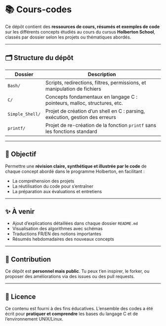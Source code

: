 # 📚 Cours-codes

Ce dépôt contient des **ressources de cours, résumés et exemples de code** sur les différents concepts étudiés au cours du cursus **Holberton School**, classés par dossier selon les projets ou thématiques abordés.

---

## 🗂 Structure du dépôt

| Dossier         | Description                                                                 |
|------------------|-----------------------------------------------------------------------------|
| `Bash/`          | Scripts, redirections, filtres, permissions, et manipulation de fichiers    |
| `C/`             | Concepts fondamentaux en langage C : pointeurs, malloc, structures, etc.    |
| `Simple_Shell/`  | Projet de création d’un shell en C : parsing, exécution, gestion des erreurs |
| `printf/`        | Projet de re-création de la fonction `printf` sans les fonctions standard    |

---

## 🎯 Objectif

Permettre une **révision claire, synthétique et illustrée par le code** de chaque concept abordé dans le programme Holberton, en facilitant :
- La compréhension des projets
- La réutilisation du code pour s’entraîner
- La préparation aux évaluations et entretiens

---

## ✨ À venir

- Ajout d’explications détaillées dans chaque dossier `README.md`
- Visualisation des algorithmes avec schémas
- Traductions FR/EN des notions importantes
- Résumés hebdomadaires des nouveaux concepts

---

## 🤝 Contribution

Ce dépôt est **personnel mais public**. Tu peux t’en inspirer, le forker, ou proposer des améliorations via des issues ou des pull requests.

---

## 📜 Licence

Ce contenu est fourni à des fins éducatives. L’ensemble des codes a été écrit pour **pratiquer et comprendre** les bases du langage C et de l’environnement UNIX/Linux.


